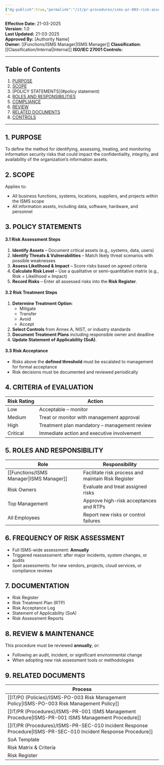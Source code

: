 ```yaml
---
{"dg-publish":true,"permalink":"/it/pr-procedures/isms-pr-003-risk-assesment-and-treatment-procedure/"}
---
```


 
**Effective Date:** 21-03-2025  
**Version:** 1.0  
**Last Updated:** 21-03-2025  
**Approved By:** [Authority Name]  
**Owner:** [[Functions/ISMS Manager\|ISMS Manager]]
**Classification:** [[Classification/Internal\|Internal]]
**ISO/IEC 27001 Controls:** 

---
## **Table of Contents**  
1. [PURPOSE](#purpose)  
2. [SCOPE](#scope)  
3. [POLICY STATEMENTS](#policy statement)  
4. [ROLES AND RESPONSIBILITIES](#roles-and-responsibilities)  
5. [COMPLIANCE](#dmarc)  
6. [REVIEW](#responsibilities)  
7. [RELATED DOCUMENTS](#compliance)  
8. [CONTROLS](#registrations)  

---
## **1. PURPOSE**  
To define the method for identifying, assessing, treating, and monitoring information security risks that could impact the confidentiality, integrity, and availability of the organization’s information assets.
## **2. SCOPE**
Applies to:
- All business functions, systems, locations, suppliers, and projects within the ISMS scope
- All information assets, including data, software, hardware, and personnel

 ## **3. POLICY STATEMENTS** 
 
 #### 3.1 Risk Assessment Steps
1. **Identify Assets** – Document critical assets (e.g., systems, data, users)
2. **Identify Threats & Vulnerabilities** – Match likely threat scenarios with possible weaknesses
3. **Assess Likelihood & Impact** – Score risks based on agreed criteria
4. **Calculate Risk Level** – Use a qualitative or semi-quantitative matrix (e.g., Risk = Likelihood × Impact)
5. **Record Risks** – Enter all assessed risks into the **Risk Register**.
#### 3.2 Risk Treatment Steps
1. **Determine Treatment Option**:
    - Mitigate
    - Transfer
    - Avoid
    - Accept
2. **Select Controls** from Annex A, NIST, or industry standards
3. **Document Treatment Plans** including responsible owner and deadline
4. **Update Statement of Applicability (SoA)**.
#### 3.3 Risk Acceptance
- Risks above the **defined threshold** must be escalated to management for formal acceptance
- Risk decisions must be documented and reviewed periodically
## **4. CRITERIA of EVALUATION**

| Risk Rating | Action                                       |
| ----------- | -------------------------------------------- |
| Low         | Acceptable – monitor                         |
| Medium      | Treat or monitor with management approval    |
| High        | Treatment plan mandatory – management review |
| Critical    | Immediate action and executive involvement   |
## **5. ROLES AND RESPONSIBILITY**

| Role             | Responsibility                                     |
| ---------------- | -------------------------------------------------- |
| [[Functions/ISMS Manager\|ISMS Manager]] | Facilitate risk process and maintain Risk Register |
| Risk Owners      | Evaluate and treat assigned risks                  |
| Top Management   | Approve high-risk acceptances and RTPs             |
| All Employees    | Report new risks or control failures               |
## **6. FREQUENCY OF RISK ASSESSMENT**
- Full ISMS-wide assessment: **Annually**
- Triggered reassessment: after major incidents, system changes, or audits
- Spot assessments: for new vendors, projects, cloud services, or compliance reviews
## **7. DOCUMENTATION**
- Risk Register
- Risk Treatment Plan (RTP)
- Risk Acceptance Log
- Statement of Applicability (SoA)
- Risk Assessment Reports
## **8. REVIEW & MAINTENANCE**
This procedure must be reviewed **annually**, or:
- Following an audit, incident, or significant environmental change
- When adopting new risk assessment tools or methodologies
## **9. RELATED DOCUMENTS**

| Process                                         |
| ----------------------------------------------- |
| [[IT/PO (Policies)/ISMS-PO-003 Risk Management Policy\|ISMS-PO-003 Risk Management Policy]]          |
| [[IT/PR (Procedures)/ISMS-PR-001 ISMS Management Procedure\|ISMS-PR-001 ISMS Management Procedure]]        |
| [[IT/PR (Procedures)/ISMS-PR-SEC-010 Incident Response Procedure\|ISMS-PR-SEC-010 Incident Response Procedure]] |
| SoA Template                                    |
| Risk Matrix & Criteria                          |
| Risk Register                                   |









